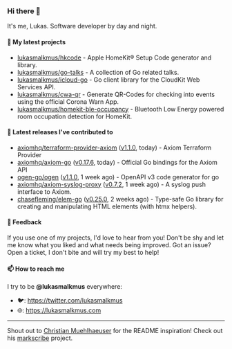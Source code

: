 ### Hi there 👋

It's me, Lukas. Software developer by day and night.

#### 🌱 My latest projects

- [lukasmalkmus/hkcode](https://github.com/lukasmalkmus/hkcode) - Apple HomeKit® Setup Code generator and library.
- [lukasmalkmus/go-talks](https://github.com/lukasmalkmus/go-talks) - A collection of Go related talks.
- [lukasmalkmus/icloud-go](https://github.com/lukasmalkmus/icloud-go) - Go client library for the CloudKit Web Services API.
- [lukasmalkmus/cwa-qr](https://github.com/lukasmalkmus/cwa-qr) - Generate QR-Codes for checking into events using the official Corona Warn App.
- [lukasmalkmus/homekit-ble-occupancy](https://github.com/lukasmalkmus/homekit-ble-occupancy) - Bluetooth Low Energy powered room occupation detection for HomeKit.

#### 🔭 Latest releases I've contributed to

- [axiomhq/terraform-provider-axiom](https://github.com/axiomhq/terraform-provider-axiom) ([v1.1.0](https://github.com/axiomhq/terraform-provider-axiom/releases/tag/v1.1.0), today) - Axiom Terraform Provider
- [axiomhq/axiom-go](https://github.com/axiomhq/axiom-go) ([v0.17.6](https://github.com/axiomhq/axiom-go/releases/tag/v0.17.6), today) - Official Go bindings for the Axiom API
- [ogen-go/ogen](https://github.com/ogen-go/ogen) ([v1.1.0](https://github.com/ogen-go/ogen/releases/tag/v1.1.0), 1 week ago) - OpenAPI v3 code generator for go
- [axiomhq/axiom-syslog-proxy](https://github.com/axiomhq/axiom-syslog-proxy) ([v0.7.2](https://github.com/axiomhq/axiom-syslog-proxy/releases/tag/v0.7.2), 1 week ago) - A syslog push interface to Axiom.
- [chasefleming/elem-go](https://github.com/chasefleming/elem-go) ([v0.25.0](https://github.com/chasefleming/elem-go/releases/tag/v0.25.0), 2 weeks ago) - Type-safe Go library for creating and manipulating HTML elements (with htmx helpers).

#### 💬 Feedback

If you use one of my projects, I'd love to hear from you! Don't be shy and let
me know what you liked and what needs being improved. Got an issue? Open a
ticket, I don't bite and will try my best to help!

#### 📫 How to reach me

I try to be **@lukasmalkmus** everywhere:

- 🐦: https://twitter.com/lukasmalkmus
- 🌐: https://lukasmalkmus.com

---

Shout out to [Christian Muehlhaeuser](https://github.com/muesli) for the README
inspiration! Check out his [markscribe](https://github.com/muesli/markscribe)
project.
